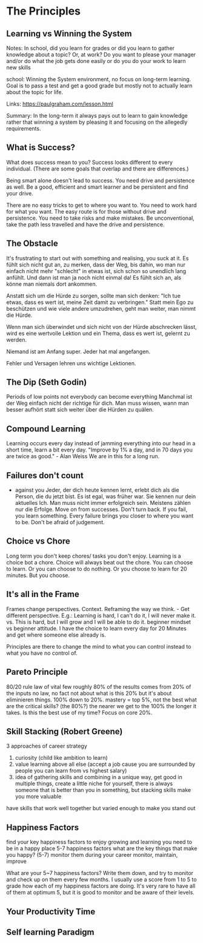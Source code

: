 # The Principles

## Learning vs Winning the System

Notes:
In school, did you learn for grades or did you learn to gather knowledge about a topic?
Or, at work? Do you want to please your manager and/or do what the job gets done easily or do you do your work to learn new skills

school: Winning the System environment, no focus on long-term learning. Goal is to pass a test and get a good grade but mostly not to actually learn about the topic for life.

Links: https://paulgraham.com/lesson.html

Summary: In the long-term it always pays out to learn to gain knowledge rather that winning a system by pleasing it and focusing on the allegedly requirements.

## What is Success?

What does success mean to you? Success looks different to every individual. (There are some goals that overlap and there are differences.)

Being smart alone doesn't lead to success. You need drive and persistence as well. Be a good, efficient and smart learner and be persistent and find your drive. 

There are no easy tricks to get to where you want to. You need to work hard for what you want. The easy route is for those without drive and persistence. You need to take risks and make mistakes. 
Be unconventional, take the path less travelled and have the drive and persistence.

## The Obstacle

It's frustrating to start out with something and realising, you suck at it. 
Es fühlt sich nicht gut an, zu merken, dass der Weg, bis dahin, wo man nur einfach nicht mehr "schlecht" in etwas ist, sich schon so unendlich lang anfühlt. Und dann ist man ja noch nicht einmal da! Es fühlt sich an, als könne man niemals dort ankommen.

Anstatt sich um die Hürde zu sorgen, sollte man sich denken: "Ich tue etwas, dass es wert ist, meine Zeit damit zu verbringen."
Statt mein Ego zu beschützen und wie viele andere umzudrehen, geht man weiter, man nimmt die Hürde. 

Wenn man sich überwindet und sich nicht von der Hürde abschrecken lässt, wird es eine wertvolle Lektion und ein Thema, dass es wert ist, gelernt zu werden.

Niemand ist am Anfang super. Jeder hat mal angefangen.

Fehler und Versagen lehren uns wichtige Lektionen.

## The Dip (Seth Godin)

Periods of low points
not everybody can become everything
Manchmal ist der Weg einfach nicht der richtige für dich.
Man muss wissen, wann man besser aufhört statt sich weiter über die Hürden zu quälen.

## Compound Learning 

Learning occurs every day
instead of jamming everything into our head in a short time, learn a bit every day.
"Improve by 1% a day, and in 70 days you are twice as good." - Alan Weiss
We are in this for a long run.

## Failures don't count

- against you
Jeder, der dich heute kennen lernt, erlebt dich als die Person, die du jetzt bist. Es ist egal, was früher war. Sie kennen nur dein aktuelles Ich. 
Man muss nicht immer erfolgreich sein. Meistens zählen nur die Erfolge.
Move on from successes. Don't turn back. 
If you fail, you learn something. Every failure brings you closer to where you want to be. Don't be afraid of judgement. 

## Choice vs Chore

Long term you don't keep chores/ tasks you don't enjoy.
Learning is a choice bot a chore. Choice will always beat out the chore.
You can choose to learn. Or you can choose to do nothing. Or you choose to learn for 20 minutes. But you choose. 

## It's all in the Frame

Frames change perspectives. Context. Reframing the way we think. - Get different perspective. 
E.g.: Learning is hard, I can't do it, I will never make it. vs. This is hard, but I will grow and I will be able to do it. 
beginner mindset vs beginner attitude.
I have the choice to learn every day for 20 Minutes and get where someone else already is.

Principles are there to change the mind to what you can control instead to what you have no control of.

## Pareto Principle

80/20 rule
law of vital few
roughly 80% of the results comes from 20% of the inputs
no law, no fact
not about what is this 20% but it's about eliminieren things. 100% down to 20%.
mastery = top 5%, not the best
what are the critical skills? (the 80%?) the nearer we get to the 100% the longer it takes.
Is this the best use of my time? Focus on core 20%.

## Skill Stacking (Robert Greene)

3 approaches of career strategy
1) curiosity (child like ambition to learn)
2) value learning above all else (accept a job cause you are surrounded by people you can learn from vs highest salary)
3) idea of gathering skills and combining in a unique way, get good in multiple things, create a little niche for yourself, there is always someone that is better than you in something, but stacking skills make you more valuable

have skills that work well together but varied enough to make you stand out

## Happiness Factors

find your key happiness factors
to enjoy growing and learning you need to be in a happy place
5-7 happiness factors
what are the key things that make you happy? (5-7) monitor them during your career
monitor, maintain, improve

What are your 5~7 happiness factors? Write them down, and try to monitor and check up on them every few months. I usually use a score from 1 to 5 to grade how each of my happiness factors are doing. It's very rare to have all of them at optimum 5, but it is good to monitor and be aware of their levels. 

## Your Productivity Time

## Self learning Paradigm